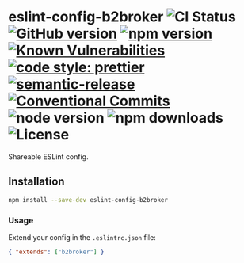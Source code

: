 # eslint-config-b2broker ![CI Status](https://github.com/b2broker/eslint-config/workflows/CI/badge.svg) [![GitHub version](https://badge.fury.io/gh/b2broker%2Feslint-config.svg)](https://badge.fury.io/gh/b2broker%2Feslint-config) [![npm version](https://badge.fury.io/js/eslint-config-b2broker.svg)](https://badge.fury.io/js/eslint-config-b2broker) [![Known Vulnerabilities](https://snyk.io/test/github/b2broker/eslint-config/badge.svg)](https://snyk.io/test/github/b2broker/eslint-config) [![code style: prettier](https://img.shields.io/badge/code_style-prettier-ff69b4.svg)](https://github.com/prettier/prettier) [![semantic-release](https://img.shields.io/badge/%20%20%F0%9F%93%A6%F0%9F%9A%80-semantic--release-e10079.svg)](https://github.com/semantic-release/semantic-release) [![Conventional Commits](https://img.shields.io/badge/Conventional%20Commits-1.0.0-yellow.svg)](https://conventionalcommits.org) ![node version](https://img.shields.io/node/v/eslint-config-b2broker) ![npm downloads](https://img.shields.io/npm/dt/eslint-config-b2broker) ![License](https://img.shields.io/github/license/b2broker/eslint-config)

Shareable ESLint config.

## Installation

```bash
npm install --save-dev eslint-config-b2broker
```

### Usage

Extend your config in the `.eslintrc.json` file:

```json
{ "extends": ["b2broker"] }
```
